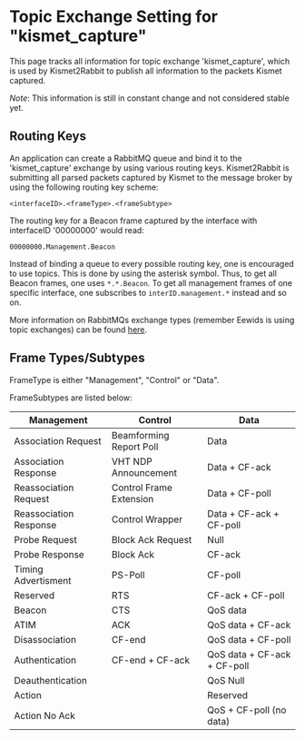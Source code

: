 Topic Exchange Setting for "kismet_capture"
===========================================

This page tracks all information for topic exchange 'kismet_capture', which is used by Kismet2Rabbit to publish all information to the packets Kismet captured.

*Note*: This information is still in constant change and not considered stable yet.

## Routing Keys

An application can create a RabbitMQ queue and bind it to the 'kismet_capture' exchange by using various routing keys. Kismet2Rabbit is submitting all parsed packets captured by Kismet to the message broker by using the following routing key scheme:

    <interfaceID>.<frameType>.<frameSubtype>

The routing key for a Beacon frame captured by the interface with interfaceID '00000000' would read:

    00000000.Management.Beacon

Instead of binding a queue to every possible routing key, one is encouraged to use topics. This is done by using the asterisk symbol. Thus, to get all Beacon frames, one uses `*.*.Beacon`. To get all management frames of one specific interface, one subscribes to `interID.management.*` instead and so on.

More information on RabbitMQs exchange types (remember Eewids is using topic exchanges) can be found [here](https://www.cloudamqp.com/blog/2015-09-03-part4-rabbitmq-for-beginners-exchanges-routing-keys-bindings.html).

## Frame Types/Subtypes

FrameType is either "Management", "Control" or "Data".

FrameSubtypes are listed below:

Management | Control | Data
---------- | ------- | ----
Association Request | Beamforming Report Poll | Data
Association Response | VHT NDP Announcement | Data + CF-ack
Reassociation Request | Control Frame Extension | Data + CF-poll
Reassociation Response | Control Wrapper | Data + CF-ack + CF-poll
Probe Request | Block Ack Request | Null
Probe Response | Block Ack | CF-ack
Timing Advertisment | PS-Poll | CF-poll
Reserved | RTS | CF-ack + CF-poll
Beacon | CTS | QoS data
ATIM | ACK | QoS data + CF-ack
Disassociation | CF-end | QoS data + CF-poll
Authentication | CF-end + CF-ack | QoS data + CF-ack + CF-poll
Deauthentication | | QoS Null
Action | | Reserved
Action No Ack | | QoS + CF-poll (no data)


